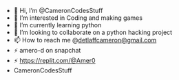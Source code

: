 - 👋 Hi, I’m @CameronCodesStuff
- 👀 I’m interested in Coding and making games
- 🌱 I’m currently learning python 
- 💞️ I’m looking to collaborate on a python hacking project
- 📫 How to reach me @detlaffcameron@gmail.com
- ⚡ amero-d on snapchat
- ⚡ https://replit.com/@Amer0
- CameronCodesStuff
